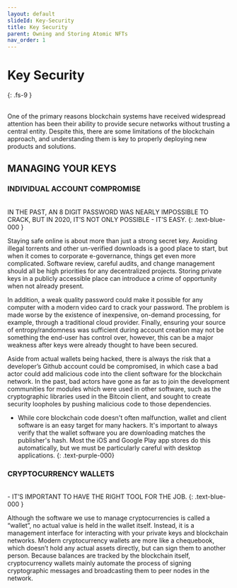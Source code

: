 ```yaml
---
layout: default
slideId: Key-Security
title: Key Security
parent: Owning and Storing Atomic NFTs
nav_order: 1
---
```


# Key Security
{: .fs-9 }

<br>
One of the primary reasons blockchain systems have received widespread attention has been their ability to provide secure networks without trusting a central entity. Despite this, there are some limitations of the blockchain approach, and understanding them is key to properly deploying new products and solutions.

## MANAGING YOUR KEYS


### INDIVIDUAL ACCOUNT COMPROMISE

<br>
IN THE PAST, AN 8 DIGIT PASSWORD WAS NEARLY IMPOSSIBLE TO CRACK, BUT IN 2020, IT’S NOT ONLY POSSIBLE - IT’S EASY.
{: .text-blue-000 }

Staying safe online is about more than just a strong secret key. Avoiding illegal torrents and other un-verified downloads is a good place to start, but when it comes to corporate e-governance, things get even more complicated. Software review, careful audits, and change management should all be high priorities for any decentralized projects. Storing private keys in a publicly accessible place can introduce a crime of opportunity when not already present.

In addition, a weak quality password could make it possible for any computer with a modern video card to crack your password. The problem is made worse by the existence of inexpensive, on-demand processing, for example, through a traditional cloud provider. Finally, ensuring your source of entropy/randomness was sufficient during account creation may not be something the end-user has control over, however, this can be a major weakness after keys were already thought to have been secured.

Aside from actual wallets being hacked, there is always the risk that a developer’s Github account could be compromised, in which case a bad actor could add malicious code into the client software for the blockchain network. In the past, bad actors have gone as far as to join the development communities for modules which were used in other software, such as the cryptographic libraries used in the Bitcoin client, and sought to create security loopholes by pushing malicious code to those dependencies.

- While core blockchain code doesn't often malfunction, wallet and client software is an easy target for many hackers. It's important to always verify that the wallet software you are downloading matches the publisher's hash. Most the iOS and Google Play app stores do this automatically, but we must be particularly careful with desktop applications.
{: .text-purple-000}
### CRYPTOCURRENCY WALLETS

<br>
- IT’S IMPORTANT TO HAVE THE RIGHT TOOL FOR THE JOB.
{: .text-blue-000 }


Although the software we use to manage cryptocurrencies is called a “wallet”, no actual value is held in the wallet itself. Instead, it is a management interface for interacting with your private keys and blockchain networks. Modern cryptocurrency wallets are more like a chequebook, which doesn’t hold any actual assets directly, but can sign them to another person. Because balances are tracked by the blockchain itself, cryptocurrency wallets mainly automate the process of signing cryptographic messages and broadcasting them to peer nodes in the network.